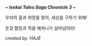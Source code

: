 ***~ Isekai Tales Saga Chronicle 3 ~***

우리의 꿈과 희망을 찾아, 세상을 구하기 위해!

온갖 함정과 적을 헤쳐나가 살아남아라!

*created by. HAJE*